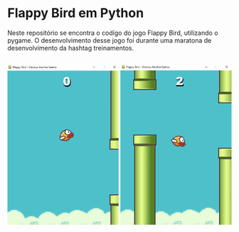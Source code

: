 # Flappy Bird em Python

Neste repositório se encontra o codígo do jogo Flappy Bird, utilizando o pygame. O desenvolvimento desse jogo foi durante uma maratona de desenvolvimento da hashtag treinamentos.
##

<div align="center">
  <p>
	  <img height="360" src="imgsREADME/02.png" width="250"/>
	  <img height="360" src="imgsREADME/01.png" width="250"/>
  </p>
</div>
